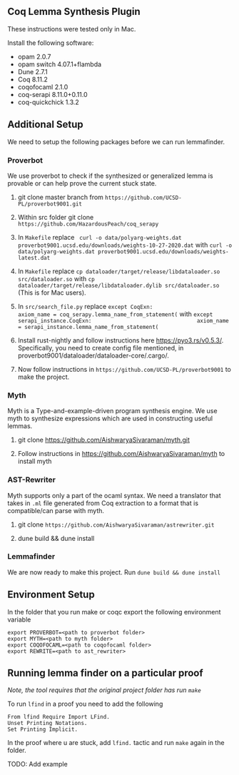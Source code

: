 Coq Lemma Synthesis Plugin
---------------------------
These instructions were tested only in Mac.

Install the following software:

- opam 2.0.7
- opam switch 4.07.1+flambda
- Dune 2.7.1
- Coq 8.11.2
- coqofocaml 2.1.0
- coq-serapi 8.11.0+0.11.0
- coq-quickchick           1.3.2


## Additional Setup
We need to setup the following packages before we can run lemmafinder. 

### Proverbot
We use proverbot to check if the synthesized or generalized lemma is provable or can help prove the current stuck state. 

1. git clone master branch from `https://github.com/UCSD-PL/proverbot9001.git`

2. Within src folder git clone `https://github.com/HazardousPeach/coq_serapy`

3. In `Makefile` replace ` curl -o data/polyarg-weights.dat proverbot9001.ucsd.edu/downloads/weights-10-27-2020.dat` with `curl -o data/polyarg-weights.dat proverbot9001.ucsd.edu/downloads/weights-latest.dat`

4. In `Makefile` replace `cp dataloader/target/release/libdataloader.so src/dataloader.so` with `cp dataloader/target/release/libdataloader.dylib src/dataloader.so` (This is for Mac users).

5. In `src/search_file.py` replace `except CoqExn:                             axiom_name = coq_serapy.lemma_name_from_statement(` with `except serapi_instance.CoqExn:                                 axiom_name = serapi_instance.lemma_name_from_statement(` 

6. Install rust-nightly and follow instructions here https://pyo3.rs/v0.5.3/. Specifically, you need to create config file mentioned, in proverbot9001/dataloader/dataloader-core/.cargo/.

7. Now follow instructions in `https://github.com/UCSD-PL/proverbot9001` to make the project.

### Myth
Myth is a Type-and-example-driven program synthesis engine. We use myth to synthesize expressions which are used in constructing useful lemmas.

1. git clone https://github.com/AishwaryaSivaraman/myth.git

2. Follow instructions in https://github.com/AishwaryaSivaraman/myth to install myth


### AST-Rewriter
Myth supports only a part of the ocaml syntax. We need a translator that takes in `.ml` file generated from Coq extraction to a format that is compatible/can parse with myth. 

1. git clone `https://github.com/AishwaryaSivaraman/astrewriter.git`

2. dune build && dune install

### Lemmafinder
We are now ready to make this project. Run `dune build && dune install`

## Environment Setup
In the folder that you run make or coqc export the following environment variable

```
export PROVERBOT=<path to proverbot folder>
export MYTH=<path to myth folder>
export COQOFOCAML=<path to coqofocaml folder>
export REWRITE=<path to ast_rewriter>
```


## Running lemma finder on a particular proof 
<em> Note, the tool requires that the original project folder has run `make`</em>

To run ```lfind``` in a proof you need to add the following

```
From lfind Require Import LFind.
Unset Printing Notations.
Set Printing Implicit.
```

In the proof where u are stuck, add `lfind.` tactic and run `make` again in the folder. 

TODO: Add example
